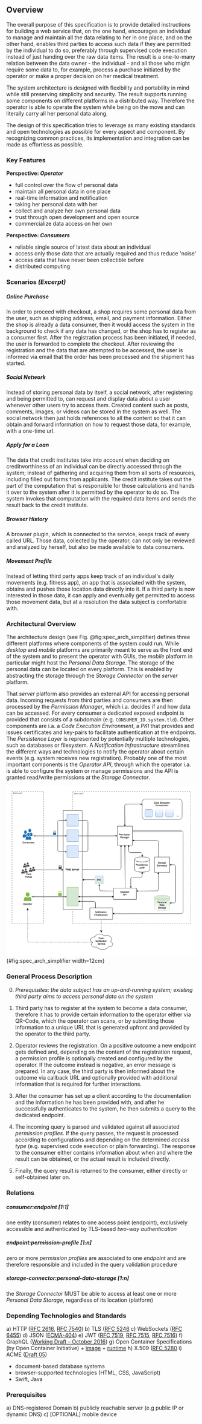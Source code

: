 ## Overview



The overall purpose of this specification is to provide detailed instructions for building a web service
that, on the one hand, encourages an individual to manage and maintain all the data relating to her 
in one place, and on the other hand, enables third parties to access such data if they are 
permitted by the individual to do so, preferably through supervised code execution instead of just 
handing over the raw data items.
The result is a one-to-many relation between the data owner - the individual - and all those who 
might require some data to, for example, process a purchase initiated by the operator or make a proper 
decision on her medical treatment. 

The system architecture is designed with flexibility and portability in mind while still 
preserving simplicity and security. The result supports running some components on different 
platforms in a distributed way. Therefore the operator is able to operate the system while being on 
the move and can literally carry all her personal data along.

The design of this specification tries to leverage as many existing standards and open technologies 
as possible for every aspect and component. By recognizing common practices, 
its implementation and integration can be made as effortless as possible. 



### Key Features

__Perspective: *Operator*__

+   full control over the flow of personal data
+   maintain all personal data in one place
+   real-time information and notification
+   taking her personal data with her
+   collect and analyze her own personal data
+   trust through open development and open source
+   commercialize data access on her own


__Perspective: *Consumers*__

+   reliable single source of latest data about an individual
+   access only those data that are actually required and thus reduce 'noise'
+   access data that have never been collectible before
+   distributed computing



### Scenarios *(Excerpt)*

##### Online Purchase

In order to proceed with checkout, a shop requires some personal data from the user, such as 
shipping address, email, and payment information. Either the shop is already a data consumer, then
it would access the system in the background to check if any data has changed, or the shop has to 
register as a consumer first. After the registration process has been initiated, if needed, the user is forwarded to complete the checkout. 
After reviewing the registration and the data that are attempted to be accessed, the user is 
informed via email that the order has been processed and the shipment has started.


##### Social Network

Instead of storing personal data by itself, a social network, after registering and being permitted
to, can request and display data about a user whenever other users try to access them. 
Created content such as posts, comments, images, or videos can be stored in the system as well. The 
social network then just holds references to all the content so that it can obtain and forward 
information on how to request those data, for example, with a one-time url.


##### Apply for a Loan

The data that credit institutes take into account when deciding on creditworthiness of an individual
can be directly accessed through the system; instead of gathering and acquiring them from all 
sorts of resources, including filled out forms from applicants. The credit institute takes out the 
part of the computation that is responsible for those calculations and hands it over to the system 
after it is permitted by the operator to do so. The system invokes that computation with the 
required data items and sends the result back to the credit institute.


##### Browser History

A browser plugin, which is connected to the service, keeps track of every called URL. Those data, 
collected by the operator, can not only be reviewed and analyzed by herself, but also be made 
available to data consumers.


##### Movement Profile

Instead of letting third party apps keep track of an individual's daily movements (e.g. fitness 
app), an app that is associated with the system, obtains and pushes those location data directly 
into it. If a third party is now interested in those data, it can apply and eventually get permitted 
to access those movement data, but at a resolution the data subject is comfortable with.



### Architectural Overview

The architecture design (see Fig. @fig:spec_arch_simplifier) defines three different platforms 
where components of the system could run. While *desktop* and *mobile* platforms are 
primarily meant to serve as the front end of the system and to present the operator with GUIs, the 
*mobile* platform in particular might host the *Personal Data Storage*. The storage of the personal 
data can be located on every platform. This is enabled by abstracting the storage through the 
*Storage Connector* on the *server* platform.

That *server* platform also provides an external API for accessing personal data. Incoming requests 
from third parties and consumers are then processed by the *Permission Manager*, which i.a. decides
if and how data can be accessed. For every consumer a dedicated exposed endpoint is provided 
that consists of a subdomain (e.g. `CONSUMER_ID.system.tld`). Other components are i.a. a 
*Code Execution Environment*, a *PKI* that provides and issues certificates and key-pairs to 
facilitate authentication at the endpoints. The *Persistence Layer* is represented by potentially 
multiple technologies, such as databases or filesystem. A *Notification Infrastructure* streamlines 
the different ways and technologies to notify the operator about certain events (e.g. system 
receives new registration). Probably one of the most important components is the *Operator API*, 
through which the operator i.a. is able to configure the system or manage permissions and the API 
is granted read/write permissions at the *Storage Connector*.

![System Architecture, simplified](./assets/figures/spec_arch_simplifierd.png){#fig:spec_arch_simplifier width=12cm}



### General Process Description

0.  *Prerequisites: the data subject has an up-and-running system; existing third party aims to 
    access personal data on the system*

1.  Third party has to register at the system to become a data consumer, therefore it has to provide 
    certain information to the operator either via QR-Code, which the operator can scans, or by 
    submitting those information to a unique URL that is generated upfront and provided by the 
    operator to the third party.
    
2.  Operator reviews the registration. On a positive outcome a new endpoint gets defined and, 
    depending on the content of the registration request, a permission profile is optionally 
    created and configured by the operator. If the outcome instead is negative, an error message is 
    prepared. In any case, the third party is then informed about the outcome via callback 
    URL and optionally provided with additional information that is required for further 
    interactions.
    
3.  After the consumer has set up a client according to the documentation and the information he has
    been provided with, and after he successfully authenticates to the system, he then submits a 
    query to the dedicated endpoint.

4.  The incoming query is parsed and validated against all associated *permission profiles*. If the
    query passes, the request is processed according to configurations and depending on the 
    determined *access type* (e.g. supervised code execution or plain forwarding). The response to
    the consumer either contains information about when and where the result can be obtained, or the
    actual result is included directly.
    
5.  Finally, the query result is returned to the consumer, either directly or self-obtained later 
    on.



### Relations

##### consumer:endpoint [1:1]
one entity (consumer) relates to one access point (endpoint), exclusively accessible and 
authenticated by TLS-based *two-way authentication* 
    
##### endpoint:permission-profile [1:n]
zero or more *permission profiles* are associated to one *endpoint* and are therefore responsible 
and included in the query validation procedure

##### storage-connector:personal-data-storage [1:n] 
the *Storage Connector* MUST be able to access at least one or more *Personal Data Storage*, 
regardless of its location (platform)



### Depending Technologies and Standards

a)  HTTP ([RFC 2616](https://tools.ietf.org/html/rfc2616), [RFC 7540](https://tools.ietf.org/html/rfc7540))
b)  TLS ([RFC 5246](https://tools.ietf.org/html/rfc5246)
c)  WebSockets ([RFC 6455](https://tools.ietf.org/html/rfc6455))
d)  JSON ([ECMA-404](http://www.ecma-international.org/publications/files/ECMA-ST/ECMA-404.pdf))
e)  JWT ([RFC 7519](https://tools.ietf.org/html/rfc7519), [RFC 7515](https://tools.ietf.org/html/rfc7515), [RFC 7516](https://tools.ietf.org/html/rfc7516}))
f)  GraphQL ([Working Draft – October 2016](https://facebook.github.io/graphql/))
g)  Open Container Specifications (by Open Container Initiative)
    +   [image](https://github.com/opencontainers/image-spec/blob/master/spec.md)
    +   [runtime](https://github.com/opencontainers/runtime-spec/blob/master/spec.md) 
h)  X.509 ([RFC 5280](https://tools.ietf.org/html/rfc5280)
i)  ACME ([Draft 05](https://ietf-wg-acme.github.io/acme/))

+   document-based database systems
+   browser-supported technologies (HTML, CSS, JavaScript)
+   Swift, Java



### Prerequisites

a)  DNS-registered Domain
b)  publicly reachable server (e.g public IP or dynamic DNS)
c)  [OPTIONAL] mobile device
